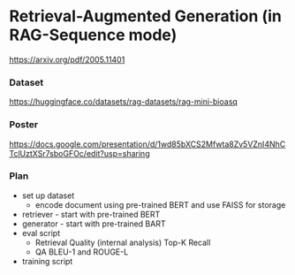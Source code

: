 # Retrieval-Augmented Generation (in RAG-Sequence mode)

https://arxiv.org/pdf/2005.11401

### Dataset
https://huggingface.co/datasets/rag-datasets/rag-mini-bioasq

### Poster
https://docs.google.com/presentation/d/1wd85bXCS2Mfwta8Zv5VZnI4NhCTclUztXSr7sboGFOc/edit?usp=sharing

### Plan
- set up dataset
  - encode document using pre-trained BERT and use FAISS for storage
- retriever - start with pre-trained BERT
- generator - start with pre-trained BART
- eval script
  - Retrieval Quality (internal analysis)	Top-K Recall
  - QA BLEU-1 and ROUGE-L
- training script
